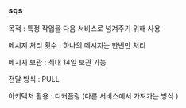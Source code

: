 ### sqs

목적 : 특정 작업을 다음 서비스로 넘겨주기 위해 사용

메시지 처리 횟수 : 하나의 메시지는 한번만 처리

메시지 보관 : 최대 14일 보관 가능

전달 방식 : PULL

아키텍처 활용 : 디커플링 (다른 서비스에서 가져가는 방식 )
